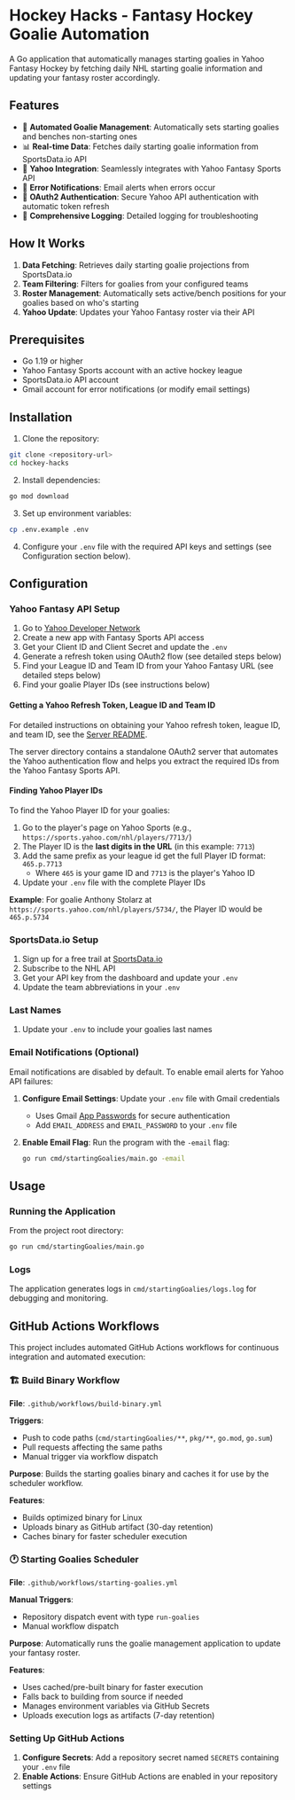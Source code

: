 # Hockey Hacks - Fantasy Hockey Goalie Automation

A Go application that automatically manages starting goalies in Yahoo Fantasy Hockey by fetching daily NHL starting goalie information and updating your fantasy roster accordingly.

## Features

- 🏒 **Automated Goalie Management**: Automatically sets starting goalies and benches non-starting ones
- 📊 **Real-time Data**: Fetches daily starting goalie information from SportsData.io API
- 🔄 **Yahoo Integration**: Seamlessly integrates with Yahoo Fantasy Sports API
- 📧 **Error Notifications**: Email alerts when errors occur
- 🔐 **OAuth2 Authentication**: Secure Yahoo API authentication with automatic token refresh
- 📝 **Comprehensive Logging**: Detailed logging for troubleshooting

## How It Works

1. **Data Fetching**: Retrieves daily starting goalie projections from SportsData.io
2. **Team Filtering**: Filters for goalies from your configured teams
3. **Roster Management**: Automatically sets active/bench positions for your goalies based on who's starting
4. **Yahoo Update**: Updates your Yahoo Fantasy roster via their API

## Prerequisites

- Go 1.19 or higher
- Yahoo Fantasy Sports account with an active hockey league
- SportsData.io API account
- Gmail account for error notifications (or modify email settings)

## Installation

1. Clone the repository:
```bash
git clone <repository-url>
cd hockey-hacks
```

2. Install dependencies:
```bash
go mod download
```

3. Set up environment variables:
```bash
cp .env.example .env
```

4. Configure your `.env` file with the required API keys and settings (see Configuration section below).

## Configuration

### Yahoo Fantasy API Setup

1. Go to [Yahoo Developer Network](https://developer.yahoo.com/)
2. Create a new app with Fantasy Sports API access
3. Get your Client ID and Client Secret and update the `.env`
4. Generate a refresh token using OAuth2 flow (see detailed steps below)
5. Find your League ID and Team ID from your Yahoo Fantasy URL (see detailed steps below)
6. Find your goalie Player IDs (see instructions below)

#### Getting a Yahoo Refresh Token, League ID and Team ID

For detailed instructions on obtaining your Yahoo refresh token, league ID, and team ID, see the [Server README](server/README.md).

The server directory contains a standalone OAuth2 server that automates the Yahoo authentication flow and helps you extract the required IDs from the Yahoo Fantasy Sports API.

#### Finding Yahoo Player IDs

To find the Yahoo Player ID for your goalies:

1. Go to the player's page on Yahoo Sports (e.g., `https://sports.yahoo.com/nhl/players/7713/`)
2. The Player ID is the **last digits in the URL** (in this example: `7713`)
3. Add the same prefix as your league id get the full Player ID format: `465.p.7713`
   - Where `465` is your game ID and `7713` is the player's Yahoo ID
4. Update your `.env` file with the complete Player IDs

**Example**: For goalie Anthony Stolarz at `https://sports.yahoo.com/nhl/players/5734/`, the Player ID would be `465.p.5734`

### SportsData.io Setup

1. Sign up for a free trail at [SportsData.io](https://sportsdata.io/)
2. Subscribe to the NHL API
3. Get your API key from the dashboard and update your `.env`
4. Update the team abbreviations in your `.env`

### Last Names
1. Update your `.env` to include your goalies last names

### Email Notifications (Optional)

Email notifications are disabled by default. To enable email alerts for Yahoo API failures:

1. **Configure Email Settings**: Update your `.env` file with Gmail credentials
   - Uses Gmail [App Passwords](https://support.google.com/mail/answer/185833?hl=en) for secure authentication
   - Add `EMAIL_ADDRESS` and `EMAIL_PASSWORD` to your `.env` file

2. **Enable Email Flag**: Run the program with the `-email` flag:
   ```bash
   go run cmd/startingGoalies/main.go -email
   ```

## Usage

### Running the Application

From the project root directory:

```bash
go run cmd/startingGoalies/main.go
```

### Logs

The application generates logs in `cmd/startingGoalies/logs.log` for debugging and monitoring.

## GitHub Actions Workflows

This project includes automated GitHub Actions workflows for continuous integration and automated execution:

### 🏗️ Build Binary Workflow

**File**: `.github/workflows/build-binary.yml`

**Triggers**:
- Push to code paths (`cmd/startingGoalies/**`, `pkg/**`, `go.mod`, `go.sum`)
- Pull requests affecting the same paths
- Manual trigger via workflow dispatch

**Purpose**: Builds the starting goalies binary and caches it for use by the scheduler workflow.

**Features**:
- Builds optimized binary for Linux
- Uploads binary as GitHub artifact (30-day retention)
- Caches binary for faster scheduler execution

### 🕐 Starting Goalies Scheduler

**File**: `.github/workflows/starting-goalies.yml`

**Manual Triggers**:
- Repository dispatch event with type `run-goalies`
- Manual workflow dispatch

**Purpose**: Automatically runs the goalie management application to update your fantasy roster.

**Features**:
- Uses cached/pre-built binary for faster execution
- Falls back to building from source if needed
- Manages environment variables via GitHub Secrets
- Uploads execution logs as artifacts (7-day retention)

### Setting Up GitHub Actions

1. **Configure Secrets**: Add a repository secret named `SECRETS` containing your `.env` file
2. **Enable Actions**: Ensure GitHub Actions are enabled in your repository settings




